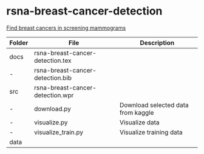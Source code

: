 # rsna-breast-cancer-detection
[Find breast cancers in screening mammograms](https://www.kaggle.com/competitions/rsna-breast-cancer-detection/leaderboard)

Folder|File|Description
------|-------------------------|--------------------------------
docs|rsna-breast-cancer-detection.tex|
-|rsna-breast-cancer-detection.bib|
src|rsna-breast-cancer-detection.wpr|
-|download.py|Download selected data from kaggle
-|visualize.py|Visualize data
-|visualize_train.py|Visualize training data
data||
